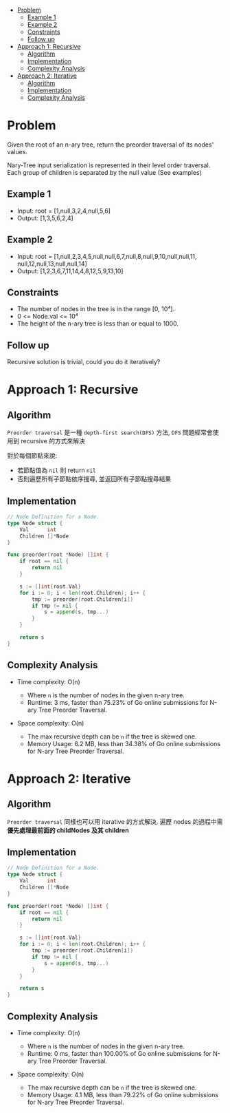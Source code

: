 - [Problem](#problem)
	- [Example 1](#example-1)
	- [Example 2](#example-2)
	- [Constraints](#constraints)
	- [Follow up](#follow-up)
- [Approach 1: Recursive](#approach-1-recursive)
	- [Algorithm](#algorithm)
	- [Implementation](#implementation)
	- [Complexity Analysis](#complexity-analysis)
- [Approach 2: Iterative](#approach-2-iterative)
	- [Algorithm](#algorithm-1)
	- [Implementation](#implementation-1)
	- [Complexity Analysis](#complexity-analysis-1)

# Problem

Given the root of an n-ary tree, return the preorder traversal of its nodes'
values.

Nary-Tree input serialization is represented in their level order traversal.
Each group of children is separated by the null value (See examples)


## Example 1

- Input: root = [1,null,3,2,4,null,5,6]
- Output: [1,3,5,6,2,4]

## Example 2

- Input: root = [1,null,2,3,4,5,null,null,6,7,null,8,null,9,10,null,null,11,
null,12,null,13,null,null,14]
- Output: [1,2,3,6,7,11,14,4,8,12,5,9,13,10]

## Constraints

- The number of nodes in the tree is in the range [0, 10⁴].
- 0 <= Node.val <= 10⁴
- The height of the n-ary tree is less than or equal to 1000.

## Follow up

Recursive solution is trivial, could you do it iteratively?

# Approach 1: Recursive

## Algorithm

`Preorder traversal` 是一種 `depth-first search(DFS)` 方法, `DFS` 問題經常會使用到 recursive 的方式來解決

對於每個節點來說:

- 若節點值為 `nil` 則 return `nil`
- 否則遍歷所有子節點依序搜尋, 並返回所有子節點搜尋結果

## Implementation

```go
// Node Definition for a Node.
type Node struct {
	Val      int
	Children []*Node
}

func preorder(root *Node) []int {
	if root == nil {
		return nil
	}

	s := []int{root.Val}
	for i := 0; i < len(root.Children); i++ {
		tmp := preorder(root.Children[i])
		if tmp != nil {
			s = append(s, tmp...)
		}
	}

	return s
}
```


## Complexity Analysis

- Time complexity: O(n)
  - Where `n` is the number of nodes in the given n-ary tree.
  - Runtime: 3 ms, faster than 75.23% of Go online submissions for N-ary Tree Preorder Traversal.

- Space complexity: O(n)
  - The max recursive depth can be `n` if the tree is skewed one.
  - Memory Usage: 6.2 MB, less than 34.38% of Go online submissions for N-ary Tree Preorder Traversal.

# Approach 2: Iterative

## Algorithm

`Preorder traversal` 同樣也可以用 iterative 的方式解決, 遍歷 nodes 的過程中需**優先處理最前面的 childNodes 及其 children**

## Implementation

```go
// Node Definition for a Node.
type Node struct {
	Val      int
	Children []*Node
}

func preorder(root *Node) []int {
	if root == nil {
		return nil
	}

	s := []int{root.Val}
	for i := 0; i < len(root.Children); i++ {
		tmp := preorder(root.Children[i])
		if tmp != nil {
			s = append(s, tmp...)
		}
	}

	return s
}
```


## Complexity Analysis

- Time complexity: O(n)
  - Where `n` is the number of nodes in the given n-ary tree.
  - Runtime: 0 ms, faster than 100.00% of Go online submissions for N-ary Tree Preorder Traversal.

- Space complexity: O(n)
  - The max recursive depth can be `n` if the tree is skewed one.
  - Memory Usage: 4.1 MB, less than 79.22% of Go online submissions for N-ary Tree Preorder Traversal.